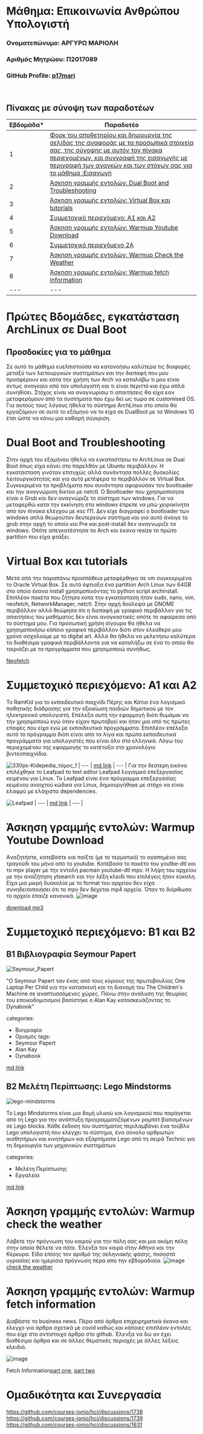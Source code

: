 # Μάθημα: Επικοινωνία Ανθρώπου Υπολογιστή

### Ονοματεπώνυμο: ΑΡΓΥΡΩ ΜΑΡΙΟΛΗ
### Αριθμός Μητρώου: Π2017089
### GitHub Profile: [p17mari](https://github.com/p17mari)
<br />

## Πίνακας με σύνοψη των παραδοτέων

| Εβδομάδα* | Παραδοτέο |
| --- | --- |
| 1 | [Φορκ του αποθετηρίου και δημιουργία της σελίδας της αναφοράς με τα προσωπικά στοιχεία σας, της σύνοψης με αυτόν τον πίνακα περιεχομένων, και συγγραφή της εισαγωγής με περιγραφή των αναγκών και των στόχων σας για το μάθημα :Εισαγωγή](Πρώτες---Βδομάδες,---εγκατάσταση---ArchLinux---σε---Dual---Boot)|
| 2 | [Άσκηση γραμμής εντολών: Dual Boot and Troubleshooting](Dual---Boot---and---Troubleshooting)|
| 3 | [Άσκηση γραμμής εντολών: Virtual Box και tutorials](Virtual---Box---και---tutorials)|
| 4 | [Συμμετοχικό περιεχόμενο: Α1 και Α2](Συμμετοχικό---περιεχόμενο:---Α1---και---Α2)|
| 5 | [Άσκηση γραμμής εντολών: Warmup Youtube Download](Άσκηση---γραμμής---εντολών:---Warmup---Youtube---Download)|
| 6 | [Συμμετοχικό περιεχόμενο 2A](Συμμετοχικό---περιεχόμενο:---Β1---και---Β2) |
| 7 | [Άσκηση γραμμής εντολών: Warmup Check the Weather](Άσκηση---γραμμής---εντολών:---Warmup---Check---the---Weather)|
| 8 | [Άσκηση γραμμής εντολών: Warmup fetch information](Άσκηση---γραμμής---εντολών:---Warmup---fetch---information)|
| --- | --- |

# Πρώτες Βδομάδες, εγκατάσταση ArchLinux σε Dual Boot
## Προσδοκίες για το μάθημα
Σε αυτό το μάθημα ευελπιστούσα να κατανοήσω καλύτερα τις διαφορές μεταξύ των λειτουργικών συστημάτων και την διεπαφή που μου προσφέρουν και κατα την χρήση των Arch να καταλάβω τι μου είναι όντως αναγκαίο από τον υπολογιστή και τι είναι περιττό και έχω απλά συνηθίσει. Στόχος είναι να αναγνωρίσω τι απαιτήσεις θα είχα εαν μεταφερόμουν από τα συστήματα που έχω δεί ως τωρα σε customised OS.
Για αυτούς τους λόγους ήθελα το σύστημα ArchLinux στο οποίο θα εργαζόμουν σε αυτό το εξάμηνο να το είχα σε DualBoot με τα Windows 10 έτσι ώστε να κάνω μια καθαρή σύγκριση.

# Dual Boot and Troubleshooting
Στην αρχή του εξαμήνου ήθελα να εγκαταστήσω το ArchLinux σε Dual Boot όπως είχα κάνει στο παρελθόν με Ubuntu περιβάλλον. Η εγκατάσταση γινόταν επιτυχώς αλλά συνάντησα πολλές δυσκολίες λειτουργικότητας και για αυτό μετέφερα το περιβάλλον σε Virtual Box. Συγκεκριμένα τα προβλήματα που συνάντησα αφορούσαν τον bootloader και την αναγνώριση δικτύο με netctl. Ο Bootloader που χρησιμοποίησα είναι ο Grub και δεν αναγνώριζε το σύστημα των windows. Για να μεταφερθώ κατα την εκκίνηση στα windows έπρεπε να μπώ χειροκίνητα από τον πίνακα ελέγχου με esc f11. Δεν είχε διαγραφεί ο bootloader των windows απλά θεωρούταν δευτερεύων σύστημα και για αυτό άνοιγε το grub στην αρχή το οποίο και Pre και post-install δεν αναγνωριζε τα windows. Οπότε απεγκατέστησα τα Arch και έκανα resize το πρώτο partition που είχα φτάξει.

# Virtual Box και tutorials
Μετά από την παραπάνω προσπάθεια μεταφέρθηκα σε vm συγκεκριμένα το Oracle Virtual Box. Σε αυτό έφτιαξα ένα partition Arch Linux των 64GB στο οποίο έκανα install χρησιμοποιόντας το python script archinstall. Επιπλέον πακέτα που ζήτησα κατα την εγκατάσταση ήταν sudo, nano, vim, neofetch, NetworkManager, netctl. Στην αρχή δούλεψα με GNOME περιβάλλον αλλά θεώρησα ότι η διεπαφή με γραφικό περιβάλλον για τις απαιτήσεις του μαθήματος δεν είναι αναγκαστικές οπότε το αφαίρεσα από το σύστημα μου. Για προσωπική χρήση σίγουρα θα ήθελα να χρησιμοποιήσω κάποιο γραφικό περιβάλλον διότι στον ελεύθερο μου χρόνο ασχολούμε με το digital art. Αλλά θα ήθελα να μελετήσω καλύτερα τα διαθέσιμα γραφικά περιβάλλοντα για να καταλήξω σε ένα το οποίο θα ταιριάζει με τα προγράμματα που χρησιμοποιώ συνήθως.

[Neofetch](https://asciinema.org/a/463566)

# Συμμετοχικό περιεχόμενο: Α1 και Α2
Το RamKid για το εκπαιδευτικό παιχνίδι Πέρης και Κάτια ένα λογισμικό παθητικής διάδρασης για την εξοικίωση παιδιών δημοτικού με τον ηλεκτρονικό υπολογιστή. Επέλεξα αυτή την εφαρμογή διότι θυμάμαι να την χρησιμοποιώ εγώ όταν είχαν πρωτοβγεί και ήταν μια από τις πρώτες επαφές που είχα εγώ με εκπαιδευτικά προγράμματα. Επιπλέον επέλεξα αυτό το πρόγραμμα διότι είναι από τα λίγα και πρώτα εκπαιδευτικά προγράμματα για υπολογιστές που είναι όλο στο ελληνικά. Λόγω του περιεχομένου της εφαρμογής το κατέταξα στο χρονολόγιο βιντεοπαιχνίδια.

![330px-Kidepedia_τόμος_1](https://user-images.githubusercontent.com/43947917/144871199-b6eb8644-9932-485d-94a4-68a8c4371079.png)
| --- |
[md link](https://github.com/p17mari/_gallery/blob/master/ramkid.md)
| --- |
Για την δεύτερη εικόνα επιλέχθηκε το Leafpad το text editor Leafpad λογισμικό επεξεργασίας κειμένου για Linux.
Το Leafpad είναι ένα πρόγραμμα επεξεργασίας κειμένου ανοιχτού κώδικα για Linux, δημιουργήθηκε με στόχο να είναι ελαφρύ με ελάχιστα dependencies. 

![Leafpad](https://user-images.githubusercontent.com/43947917/144891270-dc3aca5c-567a-4187-abaa-7dfee82a82f1.png)
| --- |
[md link](https://github.com/p17mari/_gallery/blob/master/Leafpad.md)
| --- |


# Άσκηση γραμμής εντολών: Warmup Youtube Download
Aναζητήστε, κατεβάστε και παίξτε (με το τερματικό) το αγαπημένο σας τραγούδι του μήνα από το youtube. Κατέβασα το πακέτο του youtbe-dtl και το mpv player με την εντολή pacman youtube-dtl mpv. Η λήψη του αρχείου με την αναζήτηση ytsearch και την λέξη κλειδί που επιλέγεις ήταν εύκολη. Είχα μια μικρή δυσκολία με το format του αρχείου δεν είχα συνηδειτοποιήσει ότι το mpv δεν δέχεται mp4 αρχεία. Όταν το διόρθωσα το αρχείο έπαιζε κανονικά.
![image](https://user-images.githubusercontent.com/43947917/151203784-d2bc0055-5ebd-44d6-8d4d-f18614a282d3.png)

[download mp3](https://asciinema.org/a/463720)


# Συμμετοχικό περιεχόμενο: Β1 και Β2
## Β1 Βιβλιογραφία Seymour Papert

![Seymour_Papert](https://user-images.githubusercontent.com/43947917/151183355-a2331a2f-a925-4d7b-9751-72fc4ccbb6a5.jpg)

"Ο Seymour Papert ταν ένας από τους κύριους της πρωτοβουλίας One Laptop Per Child για την κατασκευή και τη διανομή του The Children's Machine σε αναπτυσσόμενες χώρες. Πάνω στην ανάλυση της θεωρίας του εποικοδομιτισμού βασίστηκε ο Alan Kay κατασκευάζοντας το Dynabook"

categories:
  - Βιογραφία 
  - Ορισμός 
tags:
  - Seymour Papert
  - Alan Kay
  - Dynabook

[md link](https://github.com/p17mari/site/blob/master/_biography/seymour-papert.md)

## Β2 Μελέτη Περίπτωσης: Lego Mindstorms
![lego-mindstorms](https://user-images.githubusercontent.com/43947917/151206662-1154cf40-01a0-4284-9d38-af6bb8afacc3.jpg)

Το Lego Mindstorms είναι μια δομή υλικού και λογισμικού που παράγεται από τη Lego για την ανάπτυξη προγραμματιζόμενων ρομπότ βασισμένων σε Lego blocks. Κάθε έκδοση του συστήματος περιλαμβάνει ένα τούβλο Lego υπολογιστή που ελέγχει το σύστημα, ένα σύνολο αρθρωτών αισθητήρων και κινητήρων και εξαρτήματα Lego από τη σειρά Technic για τη δημιουργία των μηχανικών συστημάτων.

categories:
  - Μελέτη Περίπτωσης
  - Εργαλεία

[md link](https://github.com/p17mari/site/blob/master/_case-study/lego-mindstorms.md)

# Άσκηση γραμμής εντολών: Warmup check the weather
Λάβετε την πρόγνωση του καιρού για την πόλη σας και μια ακόμη πόλη στην οποία θέλετε να πάτε. Έλενξα τον καιρό στην Αθήνα και την Κέρκυρα. Είδα επίσης τον αριθμό της σεληνιακής φάσης, ποσοστά υγρασίας και ημερίσια πρόγνωση πέρα απο την εβδομαδιαία. 
![image](https://user-images.githubusercontent.com/43947917/151201790-4d91de92-1446-40b8-8508-d962dbfd93b2.png)
[check the weather](https://asciinema.org/a/463741)

# Άσκηση γραμμής εντολών: Warmup fetch information
Διαβάστε τα business news. Πέρα από άρθρα επιχειρηματικά έκανα και έλεγχο για άρθρα σχετικά με covid καθώς και κάποιες επιπλέον εντολές που είχε στο αντίστοιχο άρθρο στο github. Έλενξα να δώ αν έχει διαθέσιμα άρθρα και σε άλλες θεματικές περιοχές με άλλες λέξεις κλειδιά.

![image](https://user-images.githubusercontent.com/43947917/151202835-bc9f4c91-c5b0-494a-aeeb-37c454cbb8c9.png)

Fetch Information[part one](https://asciinema.org/a/463738), [part two](https://asciinema.org/a/463742)

# Ομαδικότητα και Συνεργασία
https://github.com/courses-ionio/hci/discussions/1738
https://github.com/courses-ionio/hci/discussions/1739
https://github.com/courses-ionio/hci/discussions/1631
